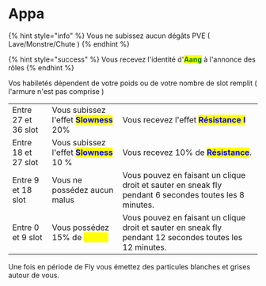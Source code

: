 # Appa

{% hint style="info" %}
Vous ne subissez aucun dégâts PVE ( Lave/Monstre/Chute )
{% endhint %}

{% hint style="success" %}
Vous recevez l'identité d'<mark style="color:green;">**Aang**</mark> à l'annonce des rôles
{% endhint %}

Vos habiletés dépendent de votre poids ou de votre nombre de slot remplit ( l'armure n'est pas comprise )

|                     |                                                                          |                                                                                                          |
| ------------------- | ------------------------------------------------------------------------ | -------------------------------------------------------------------------------------------------------- |
| Entre 27 et 36 slot | Vous subissez l'effet <mark style="color:blue;">**Slowness**</mark> 20%  | Vous recevez l'effet <mark style="color:blue;">**Résistance I**</mark>                                   |
| Entre 18 et 27 slot | Vous subissez l'effet <mark style="color:blue;">**Slowness**</mark> 10 % | Vous recevez 10% de <mark style="color:blue;">**Résistance**</mark>.                                     |
| Entre 9 et 18 slot  | Vous ne possédez aucun malus                                             | Vous pouvez en faisant un clique droit et sauter en sneak fly pendant 6 secondes toutes les 8 minutes.   |
| Entre 0 et 9 slot   | Vous possédez 15% de <mark style="color:yellow;">**Speed**</mark>        | Vous pouvez en faisant un clique droit et sauter en sneak fly pendant 12 secondes toutes les 12 minutes. |

Une fois en période de Fly vous émettez des particules blanches et grises autour de vous.

<figure><img src="https://th.bing.com/th/id/R.f66e4e12aa1670d4926dd11b05ff381a?rik=OpafhMXXjcinuA&#x26;pid=ImgRaw&#x26;r=0" alt=""><figcaption></figcaption></figure>
